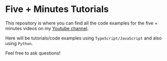 # Five + Minutes Tutorials

This repository is where you can find all the code examples for the five + minutes videos on my [Youtube channel](https://www.youtube.com/channel/UCopE4HWkR2wBeL5cQ4IkHIA).

Here will be tutorials/code examples using `TypeScript/JavaScript` and also using `Python`.

Feel free to ask questions!
